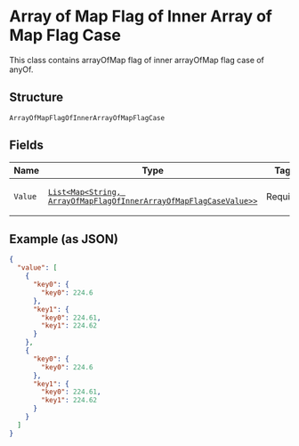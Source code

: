 
# Array of Map Flag of Inner Array of Map Flag Case

This class contains arrayOfMap flag of inner arrayOfMap flag case of anyOf.

## Structure

`ArrayOfMapFlagOfInnerArrayOfMapFlagCase`

## Fields

| Name | Type | Tags | Description | Getter | Setter |
|  --- | --- | --- | --- | --- | --- |
| `Value` | [`List<Map<String, ArrayOfMapFlagOfInnerArrayOfMapFlagCaseValue>>`]($m/ArrayOfMapFlagOfInnerArrayOfMapFlagCaseValue) | Required | - | List<Map<String, ArrayOfMapFlagOfInnerArrayOfMapFlagCaseValue>> getValue() | setValue(List<Map<String, ArrayOfMapFlagOfInnerArrayOfMapFlagCaseValue>> value) |

## Example (as JSON)

```json
{
  "value": [
    {
      "key0": {
        "key0": 224.6
      },
      "key1": {
        "key0": 224.61,
        "key1": 224.62
      }
    },
    {
      "key0": {
        "key0": 224.6
      },
      "key1": {
        "key0": 224.61,
        "key1": 224.62
      }
    }
  ]
}
```

